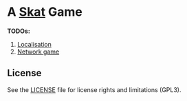 # A [Skat][1] Game


__TODOs:__

1. [Localisation](https://github.com/BuZZ-dEE/skat09/issues/1) 
2. [Network game](https://github.com/BuZZ-dEE/skat09/issues/2)

## License

See the [LICENSE](LICENSE.md) file for license rights and limitations (GPL3).

[1]: https://en.wikipedia.org/wiki/Skat_%28card_game%29
